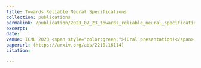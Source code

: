 ```yaml
---
title: Towards Reliable Neural Specifications
collection: publications
permalink: /publication/2023_07_23_towards_reliable_neural_specifications
excerpt: 
date: 
venue: ICML 2023 <span style="color:green;">(Oral presentation)</span>
paperurl: (https://arxiv.org/abs/2210.16114)
citation: 

---
```




